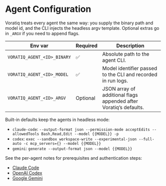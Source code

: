 # Agent Configuration

Voratiq treats every agent the same way: you supply the binary path and model id, and the CLI injects the headless argv template. Optional extras go in `_ARGV` if you need to append flags.

| Env var                     | Required | Description                                                       |
| --------------------------- | -------- | ----------------------------------------------------------------- |
| `VORATIQ_AGENT_<ID>_BINARY` | ✅       | Absolute path to the agent CLI.                                   |
| `VORATIQ_AGENT_<ID>_MODEL`  | ✅       | Model identifier passed to the CLI and recorded in run logs.      |
| `VORATIQ_AGENT_<ID>_ARGV`   | Optional | JSON array of additional flags appended after Voratiq’s defaults. |

Built-in defaults keep the agents in headless mode:

- `claude-code`: `--output-format json --permission-mode acceptEdits --allowedTools Bash,Read,Edit --model {{MODEL}} -p`
- `codex`: `exec --sandbox workspace-write --experimental-json --full-auto -c mcp_servers={} --model {{MODEL}}`
- `gemini`: `generate --output-format json --model {{MODEL}}`

See the per-agent notes for prerequisites and authentication steps:

- [Claude Code](./claude-code.md)
- [OpenAI Codex](./codex.md)
- [Google Gemini](./gemini.md)
